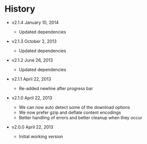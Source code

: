 # History

- v2.1.4 January 10, 2014
	- Updated dependencies

- v2.1.3 October 2, 2013
	- Updated dependencies

- v2.1.2 June 26, 2013
	- Updated dependencies

- v2.1.1 April 22, 2013
	- Re-added newline after progress bar

- v2.1.0 April 22, 2013
	- We can now auto detect some of the download options
	- We now prefer gzip and deflate content encodings
	- Better handling of errors and better cleanup when they occur

- v2.0.0 April 22, 2013
	- Initial working version